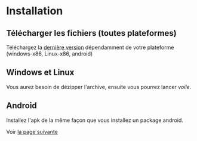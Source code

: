 # Installation
## Télécharger les fichiers (toutes plateformes)
Téléchargez la [dernière version]() dépendamment de votre plateforme (windows-x86, Linux-x86, android)

## Windows et Linux
Vous aurez besoin de dézipper l'archive, ensuite vous pourrez lancer *voile*.

## Android
Installez l'apk de la même façon que vous installez un package android.
  
  
Voir [la page suivante](fr.opencpn-qtvlm-connection.md)
